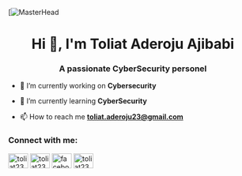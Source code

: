 [![MasterHead](https://th.bing.com/th/id/OIP.yjSZgjIFN2A3JsO75pRsQAHaFs?w=239&h=184&c=7&r=0&o=5&pid=1.7)
<h1 align="center">Hi 👋, I'm Toliat Aderoju Ajibabi</h1>
<h3 align="center">A passionate CyberSecurity personel</h3>

- 🔭 I’m currently working on **Cybersecurity**

- 🌱 I’m currently learning **CyberSecurity**

- 📫 How to reach me **toliat.aderoju23@gmail.com**

<h3 align="left">Connect with me:</h3>
<p align="left">
<a href="https://twitter.com/toliat23" target="blank"><img align="center" src="https://raw.githubusercontent.com/rahuldkjain/github-profile-readme-generator/master/src/images/icons/Social/twitter.svg" alt="toliat23" height="30" width="40" /></a>
<a href="https://linkedin.com/in/toliat23" target="blank"><img align="center" src="https://raw.githubusercontent.com/rahuldkjain/github-profile-readme-generator/master/src/images/icons/Social/linked-in-alt.svg" alt="toliat23" height="30" width="40" /></a>
<a href="https://fb.com/facebook.com/toliat" target="blank"><img align="center" src="https://raw.githubusercontent.com/rahuldkjain/github-profile-readme-generator/master/src/images/icons/Social/facebook.svg" alt="facebook.com/toliat" height="30" width="40" /></a>
<a href="https://instagram.com/toliat23" target="blank"><img align="center" src="https://raw.githubusercontent.com/rahuldkjain/github-profile-readme-generator/master/src/images/icons/Social/instagram.svg" alt="toliat23" height="30" width="40" /></a>
</p>
